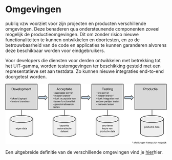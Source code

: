 ---
---

# Omgevingen

publiq vzw voorziet voor zijn projecten en producten verschillende omgevingen.
Deze benaderen qua ondersteunende componenten zoveel mogelijk de productieomgevingen.
Dit om zonder risico nieuwe functionaliteiten te kunnen ontwikkelen en doortesten,
en zo de betrouwbaarheid van de code en applicaties te kunnen garanderen alvorens deze beschikbaar worden voor eindgebruikers.

Voor developers die diensten voor derden ontwikkelen met betrekking tot het UiT-gamma, worden testomgevingen ter beschikking gesteld
met een representatieve set aan testdata. Zo kunnen nieuwe integraties end-to-end doorgetest worden.

![omgevingen](/img/omgevingen.png "omgevingen")

Een uitgebreide definitie van de verschillende omgevingen vind je <a href="http://documentatie.uitdatabank.be/content/omgevingen/latest/definitie/">hier</a>hier.
